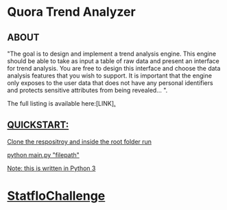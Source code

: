 <h1> Quora Trend Analyzer </h1> 

<h2> ABOUT </h2>

<p> "The goal is to design and implement a trend analysis engine. This engine should be able to take as input a table of raw data and present an interface for trend analysis. You are free to design this interface and choose the data analysis features that you wish to support. It is important that the engine only exposes to the user data that does not have any personal identifiers and protects sensitive attributes from being revealed... ". </p>

<p> The full listing is available here:[LINK]<a href="http://www.quora.com/challenges#trend_analyzer" </a>.</p>

<h2>QUICKSTART: </h2>

<p>Clone the respositroy and inside the root folder run


python main.py "filepath"


Note: this is written in Python 3 </p>

# StatfloChallenge
